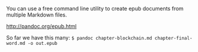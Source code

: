 You can use a free command line utility to create epub documents from multiple Markdown files. 

http://pandoc.org/epub.html

So far we have this many:
`$ pandoc chapter-blockchain.md chapter-final-word.md -o out.epub`

